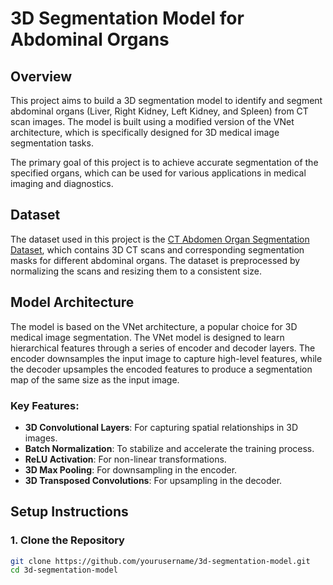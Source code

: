 # **3D Segmentation Model for Abdominal Organs**

## **Overview**
This project aims to build a 3D segmentation model to identify and segment abdominal organs (Liver, Right Kidney, Left Kidney, and Spleen) from CT scan images. The model is built using a modified version of the VNet architecture, which is specifically designed for 3D medical image segmentation tasks.

The primary goal of this project is to achieve accurate segmentation of the specified organs, which can be used for various applications in medical imaging and diagnostics.

## **Dataset**
The dataset used in this project is the [CT Abdomen Organ Segmentation Dataset](https://zenodo.org/records/7860267), which contains 3D CT scans and corresponding segmentation masks for different abdominal organs. The dataset is preprocessed by normalizing the scans and resizing them to a consistent size.

## **Model Architecture**
The model is based on the VNet architecture, a popular choice for 3D medical image segmentation. The VNet model is designed to learn hierarchical features through a series of encoder and decoder layers. The encoder downsamples the input image to capture high-level features, while the decoder upsamples the encoded features to produce a segmentation map of the same size as the input image.

### **Key Features:**
- **3D Convolutional Layers**: For capturing spatial relationships in 3D images.
- **Batch Normalization**: To stabilize and accelerate the training process.
- **ReLU Activation**: For non-linear transformations.
- **3D Max Pooling**: For downsampling in the encoder.
- **3D Transposed Convolutions**: For upsampling in the decoder.

## **Setup Instructions**

### **1. Clone the Repository**
```bash
git clone https://github.com/yourusername/3d-segmentation-model.git
cd 3d-segmentation-model

